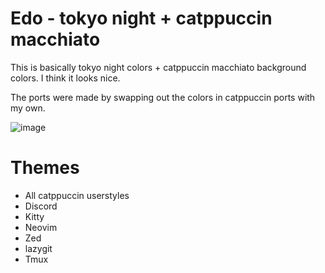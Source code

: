 # Edo - tokyo night + catppuccin macchiato

This is basically tokyo night colors + catppuccin macchiato background colors. I think it looks nice.

The ports were made by swapping out the colors in catppuccin ports with my own.

![image](https://github.com/user-attachments/assets/75cc8720-48d6-4f8e-8fd1-b631f042e242)


# Themes

- All catppuccin userstyles
- Discord
- Kitty
- Neovim
- Zed
- lazygit
- Tmux

